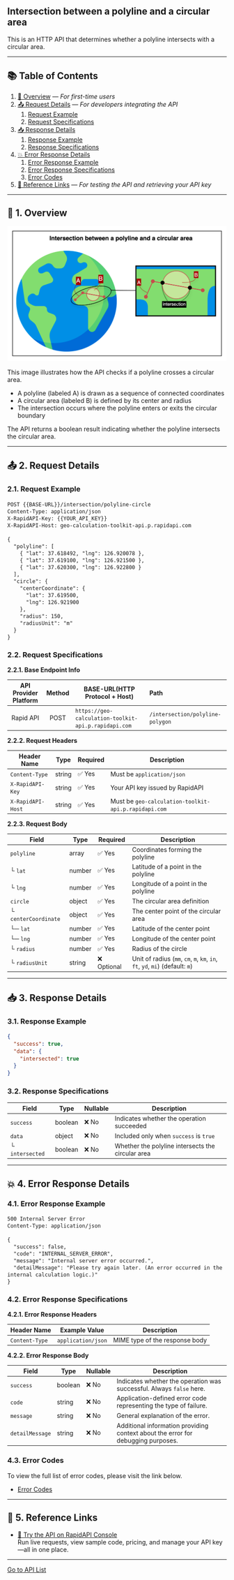 ## Intersection between a polyline and a circular area

This is an HTTP API that determines whether a polyline intersects with a circular area.

---

## 📚 Table of Contents

1. [🧭 Overview](#-1-overview) — *For first-time users*
2. [📤 Request Details](#-2-request-details) — *For developers integrating the API*
    1. [Request Example](#21-request-example)
    2. [Request Specifications](#22-request-specifications)
3. [📥 Response Details](#-3-response-details)
    1. [Response Example](#31-response-example)
    2. [Response Specifications](#32-response-specifications)
4. [💥 Error Response Details](#-4-error-response-details)
    1. [Error Response Example](#41-error-response-example)
    2. [Error Response Specifications](#42-error-response-specifications)
    3. [Error Codes](#43-error-codes)
5. [🔗 Reference Links](#-5-reference-links) — *For testing the API and retrieving your API key*

---

## 🧭 1. Overview

![intersection-between-a-polyline-and-a-circular-area](./img/intersection-between-a-polyline-and-a-circular-area.png)

This image illustrates how the API checks if a polyline crosses a circular area.

- A polyline (labeled A) is drawn as a sequence of connected coordinates
- A circular area (labeled B) is defined by its center and radius
- The intersection occurs where the polyline enters or exits the circular boundary

The API returns a boolean result indicating whether the polyline intersects the circular area.

---

## 📤 2. Request Details

### 2.1. Request Example

```http request
POST {{BASE-URL}}/intersection/polyline-circle
Content-Type: application/json
X-RapidAPI-Key: {{YOUR_API_KEY}}
X-RapidAPI-Host: geo-calculation-toolkit-api.p.rapidapi.com

{
  "polyline": [
    { "lat": 37.618492, "lng": 126.920078 },
    { "lat": 37.619100, "lng": 126.921500 },
    { "lat": 37.620300, "lng": 126.922800 }
  ],
  "circle": {
    "centerCoordinate": {
      "lat": 37.619500,
      "lng": 126.921900
    },
    "radius": 150,
    "radiusUnit": "m"
  }
}
```

### 2.2. Request Specifications

**2.2.1. Base Endpoint Info**

| API Provider Platform | Method | BASE-URL(HTTP Protocol + Host)                       | Path                             |
|:---------------------:|:------:|------------------------------------------------------|:---------------------------------|
|       Rapid API       |  POST  | `https://geo-calculation-toolkit-api.p.rapidapi.com` | `/intersection/polyline-polygon` |

**2.2.2. Request Headers**

| Header Name       | Type   | Required | Description                                          |
|-------------------|--------|----------|------------------------------------------------------|
| `Content-Type`    | string | ✅ Yes    | Must be `application/json`                           |
| `X-RapidAPI-Key`  | string | ✅ Yes    | Your API key issued by RapidAPI                      |
| `X-RapidAPI-Host` | string | ✅ Yes    | Must be `geo-calculation-toolkit-api.p.rapidapi.com` |

**2.2.3. Request Body**

| Field                | Type   | Required   | Description                                                                   |
|----------------------|--------|------------|-------------------------------------------------------------------------------|
| `polyline`           | array  | ✅ Yes      | Coordinates forming the polyline                                              |
| └ `lat`              | number | ✅ Yes      | Latitude of a point in the polyline                                           |
| └ `lng`              | number | ✅ Yes      | Longitude of a point in the polyline                                          |
| `circle`             | object | ✅ Yes      | The circular area definition                                                  |
| └ `centerCoordinate` | object | ✅ Yes      | The center point of the circular area                                         |
| └─ `lat`             | number | ✅ Yes      | Latitude of the center point                                                  |
| └─ `lng`             | number | ✅ Yes      | Longitude of the center point                                                 |
| └ `radius`           | number | ✅ Yes      | Radius of the circle                                                          |
| └ `radiusUnit`       | string | ❌ Optional | Unit of radius (`mm`, `cm`, `m`, `km`, `in`, `ft`, `yd`, `mi`) (default: `m`) |

---

## 📥 3. Response Details

### 3.1. Response Example

```json
{
  "success": true,
  "data": {
    "intersected": true
  }
}
```

### 3.2. Response Specifications

| Field           | Type    | Nullable | Description                                       |
|-----------------|---------|----------|---------------------------------------------------|
| `success`       | boolean | ❌ No     | Indicates whether the operation succeeded         |
| `data`          | object  | ❌ No     | Included only when `success` is `true`            |
| └ `intersected` | boolean | ❌ No     | Whether the polyline intersects the circular area |

---

## 💥 4. Error Response Details

### 4.1. Error Response Example

```http request
500 Internal Server Error
Content-Type: application/json

{
  "success": false,
  "code": "INTERNAL_SERVER_ERROR",
  "message": "Internal server error occurred.",
  "detailMessage": "Please try again later. (An error occurred in the internal calculation logic.)"
}
```

### 4.2. Error Response Specifications

**4.2.1. Error Response Headers**

| Header Name    | Example Value      | Description                    |
|----------------|--------------------|--------------------------------|
| `Content-Type` | `application/json` | MIME type of the response body |

**4.2.2. Error Response Body**

| Field           | Type    | Nullable | Description                                                                      |
|-----------------|---------|----------|----------------------------------------------------------------------------------|
| `success`       | boolean | ❌ No     | Indicates whether the operation was successful. Always `false` here.             |
| `code`          | string  | ❌ No     | Application-defined error code representing the type of failure.                 |
| `message`       | string  | ❌ No     | General explanation of the error.                                                |
| `detailMessage` | string  | ❌ No     | Additional information providing context about the error for debugging purposes. |

### 4.3. Error Codes

To view the full list of error codes, please visit the link below.

- [Error Codes](./common/error-codes.md)

---

## 🔗 5. Reference Links

- [🚀 Try the API on RapidAPI Console](https://rapidapi.com/pepper-craft1-pepper-craft-default/api/geo-calculation-toolkit-api)  
  Run live requests, view sample code, pricing, and manage your API key—all in one place.

---

[Go to API List](../README.md)
